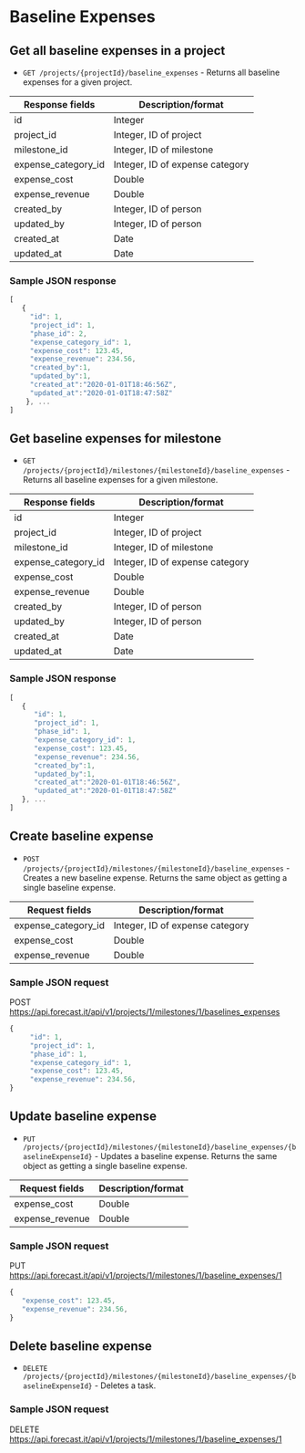 # Baseline Expenses

## Get all baseline expenses in a project

- `GET /projects/{projectId}/baseline_expenses` - Returns all baseline expenses for a given project.

| Response fields         | Description/format                         |
| ----------------------- | ------------------------------------------ |
| id                      | Integer                                    |
| project_id              | Integer, ID of project                     |
| milestone_id            | Integer, ID of milestone                   |
| expense_category_id     | Integer, ID of expense category            |
| expense_cost            | Double                                     |
| expense_revenue         | Double                                     |
| created_by              | Integer, ID of person                      |
| updated_by              | Integer, ID of person                      |
| created_at              | Date                                       |
| updated_at              | Date                                       |

### Sample JSON response

```javascript
[
   {
     "id": 1,
     "project_id": 1,
     "phase_id": 2,
     "expense_category_id": 1,
     "expense_cost": 123.45,
     "expense_revenue": 234.56,
     "created_by":1,
     "updated_by":1,
     "created_at":"2020-01-01T18:46:56Z",
     "updated_at":"2020-01-01T18:47:58Z"
    }, ...
]
```

## Get baseline expenses for milestone

- `GET /projects/{projectId}/milestones/{milestoneId}/baseline_expenses` - Returns all baseline expenses for a given milestone.

| Response fields         | Description/format                         |
| ----------------------- | ------------------------------------------ |
| id                      | Integer                                    |
| project_id              | Integer, ID of project                     |
| milestone_id            | Integer, ID of milestone                   |
| expense_category_id     | Integer, ID of expense category            |
| expense_cost            | Double                                     |
| expense_revenue         | Double                                     |
| created_by              | Integer, ID of person                      |
| updated_by              | Integer, ID of person                      |
| created_at              | Date                                       |
| updated_at              | Date                                       |

### Sample JSON response

```javascript
[
   {
      "id": 1,
      "project_id": 1,
      "phase_id": 1,
      "expense_category_id": 1,
      "expense_cost": 123.45,
      "expense_revenue": 234.56,
      "created_by":1,
      "updated_by":1,
      "created_at":"2020-01-01T18:46:56Z",
      "updated_at":"2020-01-01T18:47:58Z"
   }, ...
]
```

## Create baseline expense

-  `POST /projects/{projectId}/milestones/{milestoneId}/baseline_expenses` - Creates a new baseline expense. Returns the same object as getting a single baseline expense.

| Request fields          | Description/format                         |
| ----------------------- | ------------------------------------------ |
| expense_category_id     | Integer, ID of expense category            |
| expense_cost            | Double                                     |
| expense_revenue         | Double                                     |

### Sample JSON request

POST https://api.forecast.it/api/v1/projects/1/milestones/1/baselines_expenses

```javascript
{
     "id": 1,
     "project_id": 1,
     "phase_id": 1,
     "expense_category_id": 1,
     "expense_cost": 123.45,
     "expense_revenue": 234.56,
}
```

## Update baseline expense

-  `PUT /projects/{projectId}/milestones/{milestoneId}/baseline_expenses/{baselineExpenseId}` - Updates a baseline expense. Returns the same object as getting a single baseline expense.

| Request fields   | Description/format                         |
| ---------------- | ------------------------------------------ |
| expense_cost     | Double                                     |
| expense_revenue  | Double                                     |

### Sample JSON request

PUT https://api.forecast.it/api/v1/projects/1/milestones/1/baseline_expenses/1

```javascript
{
   "expense_cost": 123.45,
   "expense_revenue": 234.56,
}
```

## Delete baseline expense

-  `DELETE /projects/{projectId}/milestones/{milestoneId}/baseline_expenses/{baselineExpenseId}` - Deletes a task.

### Sample JSON request

DELETE https://api.forecast.it/api/v1/projects/1/milestones/1/baseline_expenses/1